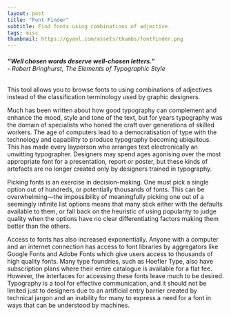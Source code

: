 ```yaml
---
layout: post
title: "Font Finder"
subtitle: Find fonts using combinations of adjective.
tags: misc
thumbnail: https://gyanl.com/assets/thumbs/fontfinder.png
---
```


###### **“Well chosen words deserve well-chosen letters.”**<br>- Robert Bringhurst, The Elements of Typographic Style

This tool allows you to browse fonts to using combinations of adjectives instead of the classification terminology used by graphic designers.

Much has been written about how good typography can complement and enhance the mood, style and tone of the text, but for years typography was the domain of specialists who honed the craft over generations of skilled workers. The age of computers lead to a democratisation of type with the technology and capability to produce typography becoming ubiquitous. This has made every layperson who arranges text electronically an unwitting typographer. Designers may spend ages agonising over the most appropriate font for a presentation, report or poster, but these kinds of artefacts are no longer created only by designers trained in typography.

Picking fonts is an exercise in decision-making. One must pick a single option out of hundreds, or potentially thousands of fonts. This can be overwhelming—the impossibility of meaningfully picking one out of a seemingly infinite list options means that many stick either with the defaults available to them, or fall back on the heuristic of using popularity to judge quality when the options have no clear differentiating factors making them better than the others.

Access to fonts has also increased exponentially. Anyone with a computer and an internet connection has access to font libraries by aggregators like Google Fonts and Adobe Fonts which give users access to thousands of high quality fonts. Many type foundries, such as Hoefler Type, also have subscription plans where their entire catalogue is available for a flat fee. However, the interfaces for accessing these fonts leave much to be desired. Typography is a tool for effective communication, and it should not be limited just to designers due to an artificial entry barrier created by technical jargon and an inability for many to express a need for a font in ways that can be understood by machines.

